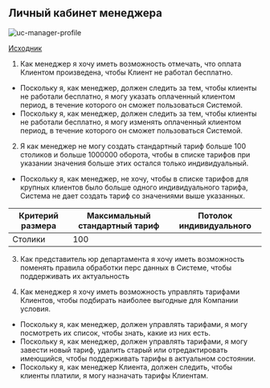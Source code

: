 ## Личный кабинет менеджера

![uc-manager-profile](https://plantuml.w1.money/png/ZP5TIiD058NVxoekUS-3JP-buXfSm926FcZJaXzyK24jqaqeQ3SWGOo4Ok8MpjsHPqAbfIywC70FzvvlpinCyi9bHJc_4Rc8YqMc0PxHeEF-m2SQgm9rkSvTwcP99aiNNxFWr1QjhMpDkI_KWTw9SfLv4hlSjr-iGcyhDdjRMwKilxq3EzIADpmDsAlBipzyQD7P8qNbpx4DTQleZn6Z4yJhaBt6ZkbQZyCxLKTdynzST8BRSj8_26FlcUHrFgIlZvrZUH3PlvI6qyLj6fuFLsH63SjbUFyheuCSKOuFCXAP9EcK7_83 "uc-manager-profile")

[Исходник](../../src/uc-manager-profile.wsd)

1. Как менеджер я хочу иметь возможность отмечать, что оплата Клиентом произведена, чтобы Клиент не работал бесплатно.

* Поскольку я, как менеджер, должен следить за тем, чтобы клиенты не работали бесплатно, я могу указать оплаченный клиентом период, в течение которого он сможет пользоваться Системой.
* Поскольку я, как менеджер, должен следить за тем, чтобы клиенты не работали бесплатно, я могу изменять оплаченный клиентом период, в течение которого он сможет пользоваться Системой.

2. Я как менеджер не могу создать стандартный тариф больше 100 столиков и больше 1000000 оборота, чтобы в списке тарифов при указании значения больше этих остался только индивидуальный.

* Поскольку я, как менеджер, не хочу, чтобы в списке тарифов для крупных клиентов было больше одного индивидуального тарифа, Система не дает создать тариф со значениями выше указанных.

|Критерий размера|Максимальный стандартный тариф|Потолок индивидуального|
|----------------|------------------------------|-----------------------|
|Столики|100|

3. Как представитель юр департамента я хочу иметь возможность поменять правила обработки перс данных в Системе, чтобы поддерживать их актуальность

4. Как менеджер я хочу иметь возможность управлять тарифами Клиентов, чтобы подбирать наиболее выгодные для Компании условия.

* Поскольку я, как менеджер, должен управлять тарифами, я могу посмотреть их список, чтобы знать, какие из них есть.
* Поскольку я, как менеджер, должен управлять тарифами, я могу завести новый тариф, удалить старый или отредактировать имеющийся, чтобы поддерживать тарифы в актуальном состоянии.
* Поскольку я, как менеджер Клиента, должен следить, чтобы клиенты платили, я могу назначать тарифы Клиентам.